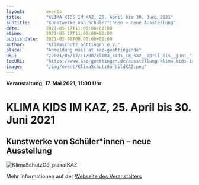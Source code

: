 ```yaml
---
layout:        events
title:         "KLIMA KIDS IM KAZ, 25. April bis 30. Juni 2021"
subtitle:      "Kunstwerke von Schüler*innen – neue Ausstellung"
date:          2021-05-17T11:00:00+02:00
etime:         2021-05-17T11:00:00+02:00
publishdate:   2021-02-06T00:00:00+01:00
author:        "Klimaschutz Göttingen e.V."
place:         "Anmeldung mail at kaz-goettingende"
URL:           "/2021/05/17/11/00/klima_kids_im_kaz__april_bis__juni_"
locURL:        "https://www.kaz-goettingen.de/ausstellung-klima-kids-im-kaz/"
image:         "/img/event/KlimaSchutzGö_bildKAZ.png"
---
```


**Veranstaltung: 17. Mai 2021, 11:00 Uhr**

KLIMA KIDS IM KAZ, 25. April bis 30. Juni 2021
===========

Kunstwerke von Schüler*innen – neue Ausstellung
-----------

![KlimaSchutzGö_plakatKAZ](/img/event/KlimaSchutzGö_plakatKAZ.png)

Mehr Informationen auf der [Webseite des Veranstalters](https://www.kaz-goettingen.de/ausstellung-klima-kids-im-kaz/)
